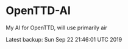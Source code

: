 # OpenTTD-AI
My AI for OpenTTD, will use primarily air

Latest backup: Sun Sep 22 21:46:01 UTC 2019
